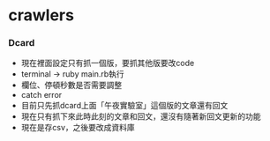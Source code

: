 # crawlers

### Dcard 
- 現在裡面設定只有抓一個版，要抓其他版要改code
- terminal -> ruby main.rb執行
- 欄位、停頓秒數是否需要調整
- catch error
- 目前只先抓dcard上面「午夜實驗室」這個版的文章還有回文
- 現在只有抓下來此時此刻的文章和回文，還沒有隨著新回文更新的功能
- 現在是存csv，之後要改成資料庫

